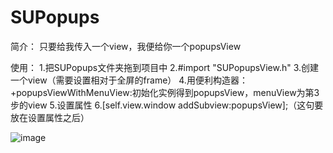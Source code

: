 # SUPopups
简介：
只要给我传入一个view，我便给你一个popupsView

使用：
1.把SUPopups文件夹拖到项目中
2.#import "SUPopupsView.h"
3.创建一个view（需要设置相对于全屏的frame）
4.用便利构造器：+popupsViewWithMenuView:初始化实例得到popupsView，menuView为第3步的view
5.设置属性
6.[self.view.window addSubview:popupsView];（这句要放在设置属性之后）

![image](https://github.com/s373655682/SUPopups/raw/master/screenshot.gif)